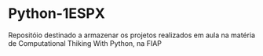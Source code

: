 # Python-1ESPX

Repositóio destinado a armazenar os projetos realizados em aula na matéria de Computational Thiking With Python, na FIAP
